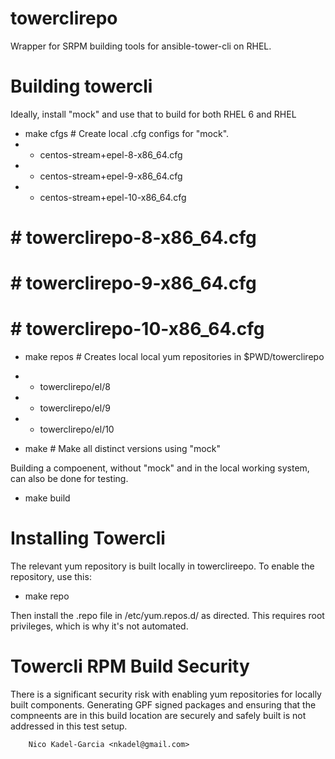 towerclirepo
==========

Wrapper for SRPM building tools for ansible-tower-cli  on RHEL.

Building towercli
===============

Ideally, install "mock" and use that to build for both RHEL 6 and RHEL

* make cfgs # Create local .cfg configs for "mock".
* * centos-stream+epel-8-x86_64.cfg
* * centos-stream+epel-9-x86_64.cfg
* * centos-stream+epel-10-x86_64.cfg
# # towerclirepo-8-x86_64.cfg
# # towerclirepo-9-x86_64.cfg
# # towerclirepo-10-x86_64.cfg

* make repos # Creates local local yum repositories in $PWD/towerclirepo
* * towerclirepo/el/8
* * towerclirepo/el/9
* * towerclirepo/el/10

* make # Make all distinct versions using "mock"

Building a compoenent, without "mock" and in the local working system,
can also be done for testing.

* make build

Installing Towercli
=================

The relevant yum repository is built locally in towerclireepo. To enable the repository, use this:

* make repo

Then install the .repo file in /etc/yum.repos.d/ as directed. This
requires root privileges, which is why it's not automated.

Towercli RPM Build Security
===========================

There is a significant security risk with enabling yum repositories
for locally built components. Generating GPF signed packages and
ensuring that the compneents are in this build location are securely
and safely built is not addressed in this test setup.

		Nico Kadel-Garcia <nkadel@gmail.com>
